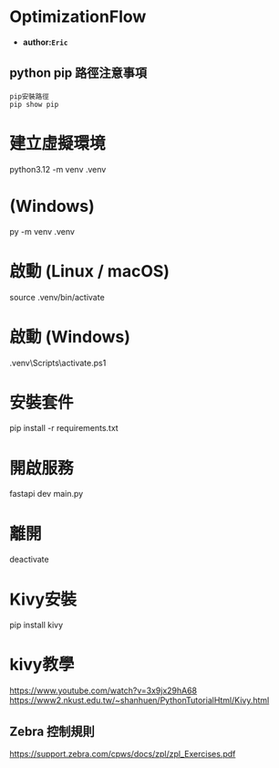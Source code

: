 # OptimizationFlow
- **author:`Eric`**

## python pip 路徑注意事項
```
pip安裝路徑
pip show pip
```

# 建立虛擬環境
python3.12 -m venv .venv
# (Windows)
py -m venv .venv

# 啟動 (Linux / macOS)
source .venv/bin/activate

# 啟動 (Windows)
.venv\Scripts\activate.ps1

# 安裝套件
pip install -r requirements.txt

# 開啟服務
fastapi dev main.py

# 離開
deactivate

# Kivy安裝
pip install kivy

# kivy教學
https://www.youtube.com/watch?v=3x9jx29hA68
https://www2.nkust.edu.tw/~shanhuen/PythonTutorialHtml/Kivy.html



## Zebra 控制規則
https://support.zebra.com/cpws/docs/zpl/zpl_Exercises.pdf
